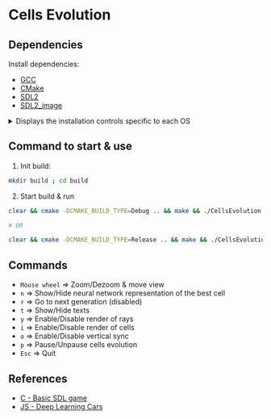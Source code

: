 # Cells Evolution

## Dependencies

Install dependencies:
- [GCC](https://gcc.gnu.org/)
- [CMake](https://cmake.org/download/)
- [SDL2](https://www.libsdl.org/download-2.0.php)
- [SDL2_image](https://www.libsdl.org/projects/SDL_image/)

<details>
<summary>Displays the installation controls specific to each OS</summary>

### Ubuntu
```bash
sudo apt-get install gcc cmake libsdl2-dev libsdl2-image-dev libsdl2-ttf-dev libsdl2-net-dev libsdl2-mixer-dev libsdl2-gfx-dev
```
### Fedora
```bash
sudo dnf install gcc cmake SDL2-devel SDL2_image-devel SDL2_ttf-devel SDL2_net-devel SDL2_mixer-devel SDL2_gfx-devel
```
### Arch
```bash
sudo pacman -S gcc cmake sdl2 sdl2_image sdl2_ttf sdl2_net sdl2_mixer sdl2_gfx
```
### MacOS
```bash
brew install gcc cmake sdl2 sdl2_image sdl2_ttf sdl2_net sdl2_mixer sdl2_gfx
```

</details>

## Command to start & use
1. Init build:
```bash
mkdir build ; cd build
```

2. Start build & run
```bash
clear && cmake -DCMAKE_BUILD_TYPE=Debug .. && make && ./CellsEvolution

# OR

clear && cmake -DCMAKE_BUILD_TYPE=Release .. && make && ./CellsEvolution
```

## Commands
- `Mouse wheel` => Zoom/Dezoom & move view
- `n` => Show/Hide neural network representation of the best cell
- `r` => Go to next generation (disabled)
- `t` => Show/Hide texts
- `y` => Enable/Disable render of rays
- `i` => Enable/Disable render of cells
- `o` => Enable/Disable vertical sync
- `p` => Pause/Unpause cells evolution
- `Esc` => Quit

## References
- [C - Basic SDL game](https://gitlab.com/aminosbh/basic-c-sdl-game.git)
- [JS - Deep Learning Cars](https://github.com/dcrespo3d/DeepLearningCars/)
